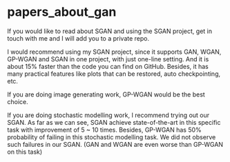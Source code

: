 # papers_about_gan

If you would like to read about SGAN and using the SGAN project, get in touch with me and I will add you to a private repo.

I would recommend using my SGAN project, since it supports GAN, WGAN, GP-WGAN and SGAN in one project, with just one-line setting. And it is about 15% faster than the code you can find on GitHub. Besides, it has many practical features like plots that can be restored, auto checkpointing, etc.

If you are doing image generating work, GP-WGAN would be the best choice.

If you are doing stochastic modelling work, I recommend trying out our SGAN. As far as we can see, SGAN achieve state-of-the-art in this specific task with improvement of 5 ~ 10 times. Besides, GP-WGAN has 50% probability of failing in this stochastic modelling task. We did not observe such failures in our SGAN. (GAN and WGAN are even worse than GP-WGAN on this task)

